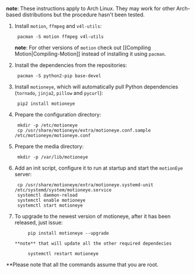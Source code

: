 **note**: These instructions apply to Arch Linux. They may work for other Arch-based distributions but the procedure hasn't been tested.

1. Install `motion`, `ffmpeg` and `v4l-utils`:

        pacman -S motion ffmpeg v4l-utils

    **note**: For other versions of `motion` check out [[Compiling Motion|Compiling-Motion]] instead of installing it using `pacman`.

2. Install the dependencies from the repositories:

        pacman -S python2-pip base-devel

3. Install `motioneye`, which will automatically pull Python dependencies (`tornado`, `jinja2`, `pillow` and `pycurl`):

        pip2 install motioneye

4. Prepare the configuration directory:

        mkdir -p /etc/motioneye
        cp /usr/share/motioneye/extra/motioneye.conf.sample /etc/motioneye/motioneye.conf

5. Prepare the media directory:

        mkdir -p /var/lib/motioneye

6. Add an init script, configure it to run at startup and start the `motionEye` server:

        cp /usr/share/motioneye/extra/motioneye.systemd-unit /etc/systemd/system/motioneye.service
        systemctl daemon-reload
        systemctl enable motioneye
        systemctl start motioneye

7. To upgrade to the newest version of motioneye, after it has been released, just issue:

            pip install motioneye --upgrade

       **note** that will update all the other required dependecies

            systemctl restart motioneye

**Please note that all the commands assume that you are root.